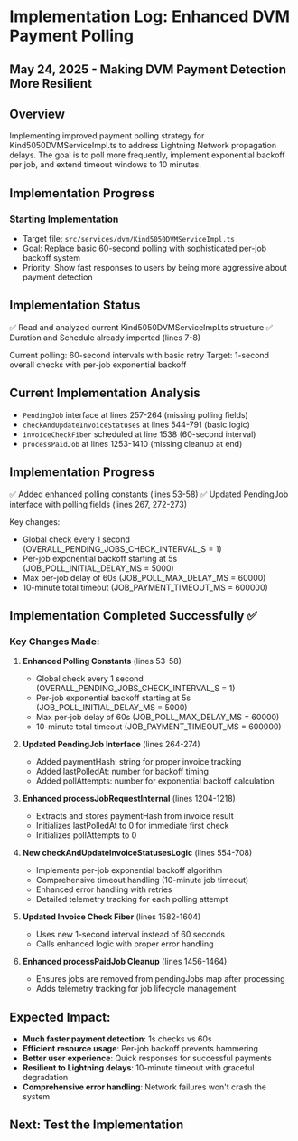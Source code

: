 # Implementation Log: Enhanced DVM Payment Polling
## May 24, 2025 - Making DVM Payment Detection More Resilient

## Overview
Implementing improved payment polling strategy for Kind5050DVMServiceImpl.ts to address Lightning Network propagation delays. The goal is to poll more frequently, implement exponential backoff per job, and extend timeout windows to 10 minutes.

## Implementation Progress

### Starting Implementation
- Target file: `src/services/dvm/Kind5050DVMServiceImpl.ts`
- Goal: Replace basic 60-second polling with sophisticated per-job backoff system
- Priority: Show fast responses to users by being more aggressive about payment detection

## Implementation Status
✅ Read and analyzed current Kind5050DVMServiceImpl.ts structure
✅ Duration and Schedule already imported (lines 7-8)

Current polling: 60-second intervals with basic retry
Target: 1-second overall checks with per-job exponential backoff

## Current Implementation Analysis
- `PendingJob` interface at lines 257-264 (missing polling fields)
- `checkAndUpdateInvoiceStatuses` at lines 544-791 (basic logic)
- `invoiceCheckFiber` scheduled at line 1538 (60-second interval)
- `processPaidJob` at lines 1253-1410 (missing cleanup at end)

## Implementation Progress
✅ Added enhanced polling constants (lines 53-58)
✅ Updated PendingJob interface with polling fields (lines 267, 272-273)

Key changes:
- Global check every 1 second (OVERALL_PENDING_JOBS_CHECK_INTERVAL_S = 1)
- Per-job exponential backoff starting at 5s (JOB_POLL_INITIAL_DELAY_MS = 5000)
- Max per-job delay of 60s (JOB_POLL_MAX_DELAY_MS = 60000)
- 10-minute total timeout (JOB_PAYMENT_TIMEOUT_MS = 600000)

## Implementation Completed Successfully ✅

### Key Changes Made:
1. **Enhanced Polling Constants** (lines 53-58)
   - Global check every 1 second (OVERALL_PENDING_JOBS_CHECK_INTERVAL_S = 1)
   - Per-job exponential backoff starting at 5s (JOB_POLL_INITIAL_DELAY_MS = 5000)
   - Max per-job delay of 60s (JOB_POLL_MAX_DELAY_MS = 60000)
   - 10-minute total timeout (JOB_PAYMENT_TIMEOUT_MS = 600000)

2. **Updated PendingJob Interface** (lines 264-274)
   - Added paymentHash: string for proper invoice tracking
   - Added lastPolledAt: number for backoff timing
   - Added pollAttempts: number for exponential backoff calculation

3. **Enhanced processJobRequestInternal** (lines 1204-1218)
   - Extracts and stores paymentHash from invoice result
   - Initializes lastPolledAt to 0 for immediate first check
   - Initializes pollAttempts to 0

4. **New checkAndUpdateInvoiceStatusesLogic** (lines 554-708)
   - Implements per-job exponential backoff algorithm
   - Comprehensive timeout handling (10-minute job timeout)
   - Enhanced error handling with retries
   - Detailed telemetry tracking for each polling attempt

5. **Updated Invoice Check Fiber** (lines 1582-1604)
   - Uses new 1-second interval instead of 60 seconds
   - Calls enhanced logic with proper error handling

6. **Enhanced processPaidJob Cleanup** (lines 1456-1464)
   - Ensures jobs are removed from pendingJobs map after processing
   - Adds telemetry tracking for job lifecycle management

## Expected Impact:
- **Much faster payment detection**: 1s checks vs 60s
- **Efficient resource usage**: Per-job backoff prevents hammering
- **Better user experience**: Quick responses for successful payments
- **Resilient to Lightning delays**: 10-minute timeout with graceful degradation
- **Comprehensive error handling**: Network failures won't crash the system

## Next: Test the Implementation